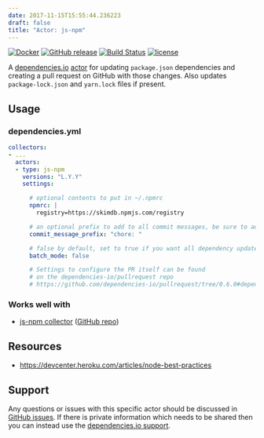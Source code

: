 ```yaml
---
date: 2017-11-15T15:55:44.236223
draft: false
title: "Actor: js-npm"
---
```


[![Docker](https://img.shields.io/badge/dockerhub-actor--js--npm-22B8EB.svg)](https://hub.docker.com/r/dependencies/actor-js-npm/)
[![GitHub release](https://img.shields.io/github/release/dependencies-io/actor-js-npm.svg)](https://github.com/dependencies-io/actor-js-npm/releases)
[![Build Status](https://travis-ci.org/dependencies-io/actor-js-npm.svg?branch=master)](https://travis-ci.org/dependencies-io/actor-js-npm)
[![license](https://img.shields.io/github/license/dependencies-io/actor-js-npm.svg)](https://github.com/dependencies-io/actor-js-npm/blob/master/LICENSE)

A [dependencies.io](https://www.dependencies.io)
[actor](https://www.dependencies.io/docs/actors/) for updating `package.json` dependencies and creating a pull request on GitHub with those changes. Also
updates `package-lock.json` and `yarn.lock` files if present.

## Usage

### dependencies.yml

```yaml
collectors:
- ...
  actors:
  - type: js-npm
    versions: "L.Y.Y"
    settings:

      # optional contents to put in ~/.npmrc
      npmrc: |
        registry=https://skimdb.npmjs.com/registry

      # an optional prefix to add to all commit messages, be sure to add a space at the end if you want one
      commit_message_prefix: "chore: "

      # false by default, set to true if you want all dependency updates in a single PR
      batch_mode: false

      # Settings to configure the PR itself can be found
      # on the dependencies-io/pullrequest repo
      # https://github.com/dependencies-io/pullrequest/tree/0.6.0#dependenciesyml
```

### Works well with

- [js-npm collector](https://www.dependencies.io/docs/collectors/js-npm/) ([GitHub repo](https://github.com/dependencies-io/collector-js-npm/))

## Resources

- https://devcenter.heroku.com/articles/node-best-practices

## Support

Any questions or issues with this specific actor should be discussed in [GitHub
issues](https://github.com/dependencies-io/actor-js-npm/issues). If there is
private information which needs to be shared then you can instead use the
[dependencies.io support](https://app.dependencies.io/support).
